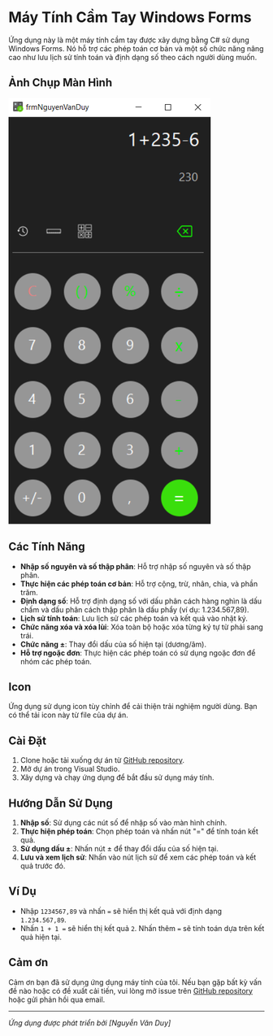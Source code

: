 # Máy Tính Cầm Tay Windows Forms

Ứng dụng này là một máy tính cầm tay được xây dựng bằng C# sử dụng Windows Forms. Nó hỗ trợ các phép toán cơ bản và một số chức năng nâng cao như lưu lịch sử tính toán và định dạng số theo cách người dùng muốn.

## Ảnh Chụp Màn Hình

![Máy Tính Cầm Tay](/Icon/Capture.PNG) 

## Các Tính Năng

- **Nhập số nguyên và số thập phân**: Hỗ trợ nhập số nguyên và số thập phân.
- **Thực hiện các phép toán cơ bản**: Hỗ trợ cộng, trừ, nhân, chia, và phần trăm.
- **Định dạng số**: Hỗ trợ định dạng số với dấu phân cách hàng nghìn là dấu chấm và dấu phân cách thập phân là dấu phẩy (ví dụ: 1.234.567,89).
- **Lịch sử tính toán**: Lưu lịch sử các phép toán và kết quả vào nhật ký.
- **Chức năng xóa và xóa lùi**: Xóa toàn bộ hoặc xóa từng ký tự từ phải sang trái.
- **Chức năng ±**: Thay đổi dấu của số hiện tại (dương/âm).
- **Hỗ trợ ngoặc đơn**: Thực hiện các phép toán có sử dụng ngoặc đơn để nhóm các phép toán.

## Icon

Ứng dụng sử dụng icon tùy chỉnh để cải thiện trải nghiệm người dùng. Bạn có thể tải icon này từ file của dự án.

## Cài Đặt

1. Clone hoặc tải xuống dự án từ [GitHub repository](https://github.com/nguyenvanduydev001/calculator).
2. Mở dự án trong Visual Studio.
3. Xây dựng và chạy ứng dụng để bắt đầu sử dụng máy tính.

## Hướng Dẫn Sử Dụng

1. **Nhập số**: Sử dụng các nút số để nhập số vào màn hình chính.
2. **Thực hiện phép toán**: Chọn phép toán và nhấn nút "=" để tính toán kết quả.
3. **Sử dụng dấu ±**: Nhấn nút ± để thay đổi dấu của số hiện tại.
4. **Lưu và xem lịch sử**: Nhấn vào nút lịch sử để xem các phép toán và kết quả trước đó.

## Ví Dụ

- Nhập `1234567,89` và nhấn `=` sẽ hiển thị kết quả với định dạng `1.234.567,89`.
- Nhấn `1 + 1 =` sẽ hiển thị kết quả `2`. Nhấn thêm `=` sẽ tính toán dựa trên kết quả hiện tại.

## Cảm ơn

Cảm ơn bạn đã sử dụng ứng dụng máy tính của tôi. Nếu bạn gặp bất kỳ vấn đề nào hoặc có đề xuất cải tiến, vui lòng mở issue trên [GitHub repository](https://github.com/nguyenvanduydev001/calculator) hoặc gửi phản hồi qua email.

---

*Ứng dụng được phát triển bởi [Nguyễn Văn Duy]*
